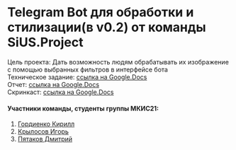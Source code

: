 # Telegram Bot для обработки и стилизации(в v0.2) от команды SiUS.Project
Цель проекта: Дать возможность людям обрабатывать их изображение с помощью выбранных фильтров в интерфейсе бота  
Техническое задание: [ссылка на Google.Docs](https://docs.google.com/document/d/1shOYLaXHshp9EgL5kw7tha0iFfXig3wc/edit)  
Отчет: [ссылка на Google.Docs](https://docs.google.com/document/d/15S9r-M05tnoPMe8i-QwRQDKkfYbFcMQi/edit)  
Скринкаст: [ссылка на Google.Docs](https://drive.google.com/file/d/1glGUggXNkPV2sNCZHISwPsoiWueiO6yc/view?usp=sharing)  

#### Участники команды, студенты группы МКИС21:
1. [Гордиенко Кирилл](https://github.com/k1dobu3)
2. [Крылосов Игорь](https://github.com/ygriks)
3. [Пятаков Дмитрий](https://github.com/Dllpi)
